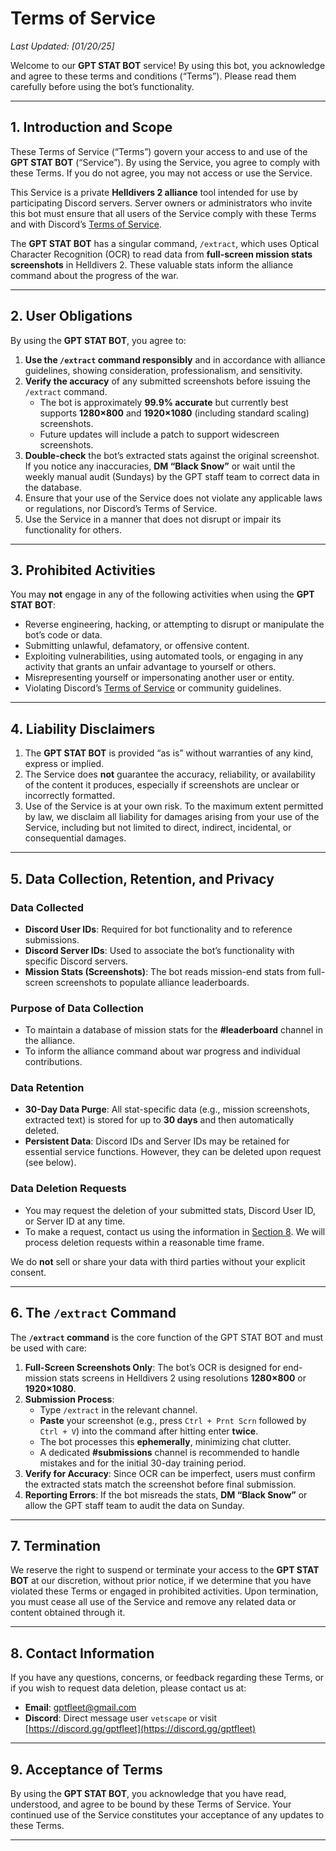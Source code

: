 # Terms of Service

_Last Updated: [01/20/25]_

Welcome to our **GPT STAT BOT** service! By using this bot, you acknowledge and agree to these terms and conditions (“Terms”). Please read them carefully before using the bot’s functionality.

---

## 1. Introduction and Scope

These Terms of Service (“Terms”) govern your access to and use of the **GPT STAT BOT** (“Service”). By using the Service, you agree to comply with these Terms. If you do not agree, you may not access or use the Service.

This Service is a private **Helldivers 2 alliance** tool intended for use by participating Discord servers. Server owners or administrators who invite this bot must ensure that all users of the Service comply with these Terms and with Discord’s [Terms of Service](https://discord.com/terms).

The **GPT STAT BOT** has a singular command, `/extract`, which uses Optical Character Recognition (OCR) to read data from **full-screen mission stats screenshots** in Helldivers 2. These valuable stats inform the alliance command about the progress of the war.

---

## 2. User Obligations

By using the **GPT STAT BOT**, you agree to:

1. **Use the `/extract` command responsibly** and in accordance with alliance guidelines, showing consideration, professionalism, and sensitivity.  
2. **Verify the accuracy** of any submitted screenshots before issuing the `/extract` command.  
   - The bot is approximately **99.9% accurate** but currently best supports **1280×800** and **1920×1080** (including standard scaling) screenshots.  
   - Future updates will include a patch to support widescreen screenshots.  
3. **Double-check** the bot’s extracted stats against the original screenshot. If you notice any inaccuracies, **DM “Black Snow”** or wait until the weekly manual audit (Sundays) by the GPT staff team to correct data in the database.  
4. Ensure that your use of the Service does not violate any applicable laws or regulations, nor Discord’s Terms of Service.  
5. Use the Service in a manner that does not disrupt or impair its functionality for others.  

---

## 3. Prohibited Activities

You may **not** engage in any of the following activities when using the **GPT STAT BOT**:

- Reverse engineering, hacking, or attempting to disrupt or manipulate the bot’s code or data.  
- Submitting unlawful, defamatory, or offensive content.  
- Exploiting vulnerabilities, using automated tools, or engaging in any activity that grants an unfair advantage to yourself or others.  
- Misrepresenting yourself or impersonating another user or entity.  
- Violating Discord’s [Terms of Service](https://discord.com/terms) or community guidelines.

---

## 4. Liability Disclaimers

1. The **GPT STAT BOT** is provided “as is” without warranties of any kind, express or implied.  
2. The Service does **not** guarantee the accuracy, reliability, or availability of the content it produces, especially if screenshots are unclear or incorrectly formatted.  
3. Use of the Service is at your own risk. To the maximum extent permitted by law, we disclaim all liability for damages arising from your use of the Service, including but not limited to direct, indirect, incidental, or consequential damages.

---

## 5. Data Collection, Retention, and Privacy

### Data Collected
- **Discord User IDs**: Required for bot functionality and to reference submissions.  
- **Discord Server IDs**: Used to associate the bot’s functionality with specific Discord servers.  
- **Mission Stats (Screenshots)**: The bot reads mission-end stats from full-screen screenshots to populate alliance leaderboards.

### Purpose of Data Collection
- To maintain a database of mission stats for the **#leaderboard** channel in the alliance.  
- To inform the alliance command about war progress and individual contributions.

### Data Retention
- **30-Day Data Purge**: All stat-specific data (e.g., mission screenshots, extracted text) is stored for up to **30 days** and then automatically deleted.  
- **Persistent Data**: Discord IDs and Server IDs may be retained for essential service functions. However, they can be deleted upon request (see below).

### Data Deletion Requests
- You may request the deletion of your submitted stats, Discord User ID, or Server ID at any time.  
- To make a request, contact us using the information in [Section 8](#8-contact-information). We will process deletion requests within a reasonable time frame.

We do **not** sell or share your data with third parties without your explicit consent.

---

## 6. The `/extract` Command

The **`/extract` command** is the core function of the GPT STAT BOT and must be used with care:

1. **Full-Screen Screenshots Only**: The bot’s OCR is designed for end-mission stats screens in Helldivers 2 using resolutions **1280×800** or **1920×1080**.  
2. **Submission Process**:  
   - Type `/extract` in the relevant channel.  
   - **Paste** your screenshot (e.g., press `Ctrl + Prnt Scrn` followed by `Ctrl + V`) into the command after hitting enter **twice**.  
   - The bot processes this **ephemerally**, minimizing chat clutter.  
   - A dedicated **#submissions** channel is recommended to handle mistakes and for the initial 30-day training period.  
3. **Verify for Accuracy**: Since OCR can be imperfect, users must confirm the extracted stats match the screenshot before final submission.  
4. **Reporting Errors**: If the bot misreads the stats, **DM “Black Snow”** or allow the GPT staff team to audit the data on Sunday.

---

## 7. Termination

We reserve the right to suspend or terminate your access to the **GPT STAT BOT** at our discretion, without prior notice, if we determine that you have violated these Terms or engaged in prohibited activities. Upon termination, you must cease all use of the Service and remove any related data or content obtained through it.

---

## 8. Contact Information

If you have any questions, concerns, or feedback regarding these Terms, or if you wish to request data deletion, please contact us at:

- **Email**: gptfleet@gmail.com  
- **Discord**: Direct message user `vetscape` or visit [https://discord.gg/gptfleet](https://discord.gg/gptfleet)

---

## 9. Acceptance of Terms

By using the **GPT STAT BOT**, you acknowledge that you have read, understood, and agree to be bound by these Terms of Service. Your continued use of the Service constitutes your acceptance of any updates to these Terms.

---
